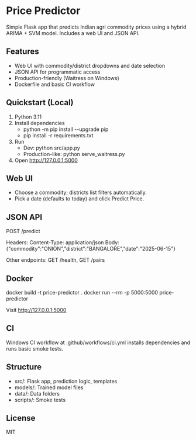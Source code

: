 # Price Predictor

Simple Flask app that predicts Indian agri commodity prices using a hybrid ARIMA + SVM model. Includes a web UI and JSON API.

## Features
- Web UI with commodity/district dropdowns and date selection
- JSON API for programmatic access
- Production-friendly (Waitress on Windows)
- Dockerfile and basic CI workflow

## Quickstart (Local)
1. Python 3.11
2. Install dependencies
   - python -m pip install --upgrade pip
   - pip install -r requirements.txt
3. Run
   - Dev: python src/app.py
   - Production-like: python serve_waitress.py
4. Open http://127.0.0.1:5000

## Web UI
- Choose a commodity; districts list filters automatically.
- Pick a date (defaults to today) and click Predict Price.

## JSON API
POST /predict

Headers: Content-Type: application/json
Body:
{"commodity":"ONION","district":"BANGALORE","date":"2025-06-15"}

Other endpoints: GET /health, GET /pairs

## Docker
docker build -t price-predictor .
docker run --rm -p 5000:5000 price-predictor

Visit http://127.0.0.1:5000

## CI
Windows CI workflow at .github/workflows/ci.yml installs dependencies and runs basic smoke tests.

## Structure
- src/: Flask app, prediction logic, templates
- models/: Trained model files
- data/: Data folders
- scripts/: Smoke tests

## License
MIT
